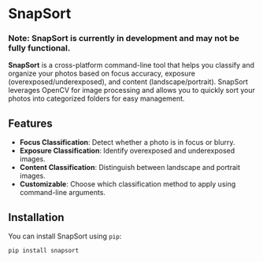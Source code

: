# SnapSort

### Note: SnapSort is currently in development and may not be fully functional.

**SnapSort** is a cross-platform command-line tool that helps you classify and organize your photos based on focus accuracy, exposure (overexposed/underexposed), and content (landscape/portrait). SnapSort leverages OpenCV for image processing and allows you to quickly sort your photos into categorized folders for easy management.

## Features
- **Focus Classification**: Detect whether a photo is in focus or blurry.
- **Exposure Classification**: Identify overexposed and underexposed images.
- **Content Classification**: Distinguish between landscape and portrait images.
- **Customizable**: Choose which classification method to apply using command-line arguments.


## Installation

You can install SnapSort using `pip`:

```bash
pip install snapsort
